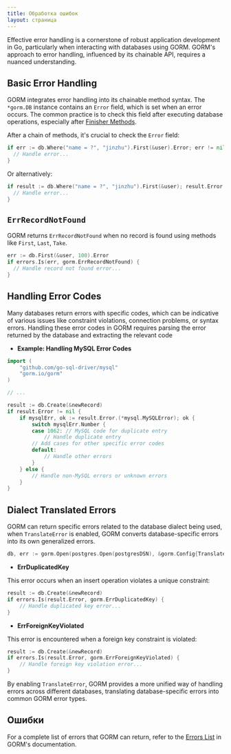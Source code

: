 ```yaml
---
title: Обработка ошибок
layout: страница
---
```


Effective error handling is a cornerstone of robust application development in Go, particularly when interacting with databases using GORM. GORM's approach to error handling, influenced by its chainable API, requires a nuanced understanding.

## Basic Error Handling

GORM integrates error handling into its chainable method syntax. The `*gorm.DB` instance contains an `Error` field, which is set when an error occurs. The common practice is to check this field after executing database operations, especially after [Finisher Methods](method_chaining.html#finisher_method).

After a chain of methods, it's crucial to check the `Error` field:

```go
if err := db.Where("name = ?", "jinzhu").First(&user).Error; err != nil {
  // Handle error...
}
```

Or alternatively:

```go
if result := db.Where("name = ?", "jinzhu").First(&user); result.Error != nil {
  // Handle error...
}
```

## `ErrRecordNotFound`

GORM returns `ErrRecordNotFound` when no record is found using methods like `First`, `Last`, `Take`.

```go
err := db.First(&user, 100).Error
if errors.Is(err, gorm.ErrRecordNotFound) {
  // Handle record not found error...
}
```

## Handling Error Codes

Many databases return errors with specific codes, which can be indicative of various issues like constraint violations, connection problems, or syntax errors. Handling these error codes in GORM requires parsing the error returned by the database and extracting the relevant code

- **Example: Handling MySQL Error Codes**

```go
import (
    "github.com/go-sql-driver/mysql"
    "gorm.io/gorm"
)

// ...

result := db.Create(&newRecord)
if result.Error != nil {
    if mysqlErr, ok := result.Error.(*mysql.MySQLError); ok {
        switch mysqlErr.Number {
        case 1062: // MySQL code for duplicate entry
            // Handle duplicate entry
        // Add cases for other specific error codes
        default:
            // Handle other errors
        }
    } else {
        // Handle non-MySQL errors or unknown errors
    }
}
```

## Dialect Translated Errors

GORM can return specific errors related to the database dialect being used, when `TranslateError` is enabled, GORM converts database-specific errors into its own generalized errors.

```go
db, err := gorm.Open(postgres.Open(postgresDSN), &gorm.Config{TranslateError: true})
```

- **ErrDuplicatedKey**

This error occurs when an insert operation violates a unique constraint:

```go
result := db.Create(&newRecord)
if errors.Is(result.Error, gorm.ErrDuplicatedKey) {
    // Handle duplicated key error...
}
```

- **ErrForeignKeyViolated**

This error is encountered when a foreign key constraint is violated:

```go
result := db.Create(&newRecord)
if errors.Is(result.Error, gorm.ErrForeignKeyViolated) {
    // Handle foreign key violation error...
}
```

By enabling `TranslateError`, GORM provides a more unified way of handling errors across different databases, translating database-specific errors into common GORM error types.

## Ошибки

For a complete list of errors that GORM can return, refer to the [Errors List](https://github.com/go-gorm/gorm/blob/master/errors.go) in GORM's documentation.
